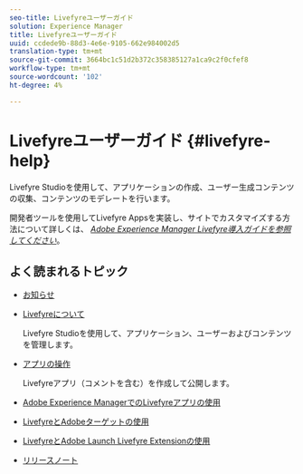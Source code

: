 ```yaml
---
seo-title: Livefyreユーザーガイド
solution: Experience Manager
title: Livefyreユーザーガイド
uuid: ccdede9b-88d3-4e6e-9105-662e984002d5
translation-type: tm+mt
source-git-commit: 3664bc1c51d2b372c358385127a1ca9c2f0cfef8
workflow-type: tm+mt
source-wordcount: '102'
ht-degree: 4%

---
```



# Livefyreユーザーガイド {#livefyre-help}

Livefyre Studioを使用して、アプリケーションの作成、ユーザー生成コンテンツの収集、コンテンツのモデレートを行います。

開発者ツールを使用してLivefyre Appsを実装し、サイトでカスタマイズする方法について詳しくは、 [*Adobe Experience Manager Livefyre導入ガイドを参照してください&#x200B;*](/help/implementation/home.md)。

## よく読まれるトピック

* [お知らせ](c-anouncements.md#c_anouncements)

* [Livefyreについて](c-product.md#c_product)

   Livefyre Studioを使用して、アプリケーション、ユーザーおよびコンテンツを管理します。

* [アプリの操作](c-about-apps/c-about-apps.md#c_about_apps)

   Livefyreアプリ（コメントを含む）を作成して公開します。

* [Adobe Experience ManagerでのLivefyreアプリの使用](https://helpx.adobe.com/experience-manager/6-4/sites/administering/using/livefyre.html)


* [LivefyreとAdobeターゲットの使用](/help/using/c-library/livefyre-target.md)

* [LivefyreとAdobe Launch Livefyre Extensionの使用](https://docs.adobelaunch.com/extension-reference/web/adobe-livefyre-extension)

* [リリースノート](c-rn/c-rn.md#c_rn)

